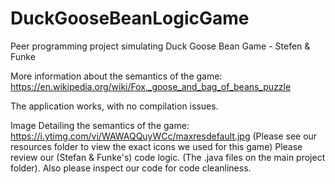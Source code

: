 # DuckGooseBeanLogicGame
Peer programming project simulating Duck Goose Bean Game - Stefen &amp; Funke 

More information about the semantics of the game:
https://en.wikipedia.org/wiki/Fox,_goose_and_bag_of_beans_puzzle

The application works, with no compilation issues. 

Image Detailing the semantics of the game:
https://i.ytimg.com/vi/WAWAQQuyWCc/maxresdefault.jpg
(Please see our resources folder to view the exact icons we used for this game)
Please review our (Stefan & Funke's) code logic. (The .java files on the main project folder). Also please inspect our code for code cleanliness.

